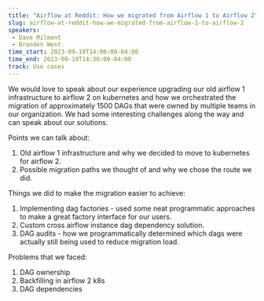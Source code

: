 ```yaml
---
title: "Airflow at Reddit: How we migrated from Airflow 1 to Airflow 2"
slug: airflow-at-reddit-how-we-migrated-from-airflow-1-to-airflow-2
speakers:
 - Dave Milmont
 - Branden West
time_start: 2023-09-19T14:00:00-04:00
time_end: 2023-09-19T14:30:00-04:00
track: Use cases
---
```


We would love to speak about our experience upgrading our old airflow 1 infrastructure to airflow 2 on kubernetes and how we orchestrated the migration of approximately 1500 DAGs that were owned by multiple teams in our organization. We had some interesting challenges along the way and can speak about our solutions.
 
Points we can talk about:  
 1. Old airflow 1 infrastructure and why we decided to move to kubernetes for airflow 2.    
 2. Possible migration paths we thought of and why we chose the route we did.   
 
 Things we did to make the migration easier to achieve:  
 1. Implementing dag factories - used some neat programmatic approaches to make a great factory interface for our users.
 2. Custom cross airflow instance dag dependency solution. 
 3. DAG audits - how we programmatically determined which dags were actually still being used to reduce migration load.
 
 Problems that we faced: 
 1. DAG ownership
 2. Backfilling in airflow 2 k8s
 3. DAG dependencies